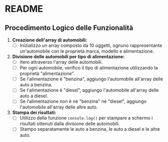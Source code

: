# README

## Procedimento Logico delle Funzionalità

1. **Creazione dell'array di automobili:**
   - [ ] Inizializzo un array composto da 10 oggetti, ognuno rappresentante un'automobile con le proprietà marca, modello e alimentazione.

2. **Divisione delle automobili per tipo di alimentazione:**
   - [ ] Itero attraverso l'array delle automobili.
   - [ ] Per ogni automobile, verifico il tipo di alimentazione utilizzando la proprietà "alimentazione".
   - [ ] Se l'alimentazione è "benzina", aggiungo l'automobile all'array delle auto a benzina.
   - [ ] Se l'alimentazione è "diesel", aggiungo l'automobile all'array delle auto a diesel.
   - [ ] Se l'alimentazione non è né "benzina" né "diesel", aggiungo l'automobile all'array delle altre auto.

3. **Stampa dei risultati:**
   - [ ] Utilizzo della funzione `console.log()` per stampare a schermo i risultati ottenuti dalla divisione delle automobili.
   - [ ] Stampo separatamente le auto a benzina, le auto a diesel e le altre auto.
